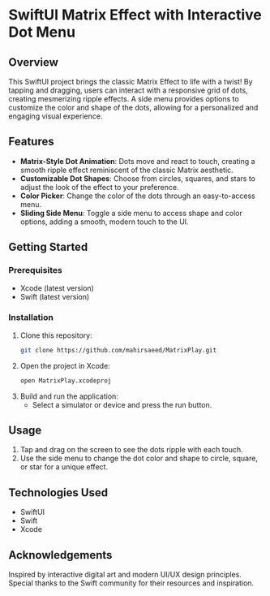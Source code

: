 # SwiftUI Matrix Effect with Interactive Dot Menu

## Overview

This SwiftUI project brings the classic Matrix Effect to life with a twist! By tapping and dragging, users can interact with a responsive grid of dots, creating mesmerizing ripple effects. A side menu provides options to customize the color and shape of the dots, allowing for a personalized and engaging visual experience.

## Features

- **Matrix-Style Dot Animation**: Dots move and react to touch, creating a smooth ripple effect reminiscent of the classic Matrix aesthetic.
- **Customizable Dot Shapes**: Choose from circles, squares, and stars to adjust the look of the effect to your preference.
- **Color Picker**: Change the color of the dots through an easy-to-access menu.
- **Sliding Side Menu**: Toggle a side menu to access shape and color options, adding a smooth, modern touch to the UI.

## Getting Started

### Prerequisites

- Xcode (latest version)
- Swift (latest version)

### Installation

1. Clone this repository:
    ```bash
    git clone https://github.com/mahirsaeed/MatrixPlay.git
    ```
2. Open the project in Xcode:
    ```bash
    open MatrixPlay.xcodeproj
    ```
3. Build and run the application:
    - Select a simulator or device and press the run button.

## Usage

1. Tap and drag on the screen to see the dots ripple with each touch.
2. Use the side menu to change the dot color and shape to circle, square, or star for a unique effect.

## Technologies Used

- SwiftUI
- Swift
- Xcode

## Acknowledgements

Inspired by interactive digital art and modern UI/UX design principles. Special thanks to the Swift community for their resources and inspiration.
